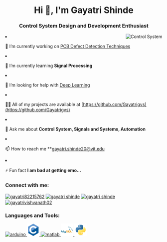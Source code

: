<h1 align="center">Hi 👋, I'm Gayatri Shinde</h1>
<h3 align="center">Control System Design and Development Enthusiast</h3>
<img align="right" alt="Control System" width"400" src="https://3.bp.blogspot.com/-YzpoWBa4piM/VtGXo__EQ6I/AAAAAAAAAgo/28Yk0L9Plzo/s1600/ten-ft.gif"



- 🔭 I’m currently working on [PCB Defect Detection Techniques](https://github.com/Gayatrigvs/PCB_Defects_Detection-)

- 🌱 I’m currently learning **Signal Processing**

- 🤝 I’m looking for help with [Deep Learning](https://github.com/Gayatrigvs/PCB_Defects_Detection-)

- 👨‍💻 All of my projects are available at [https://github.com/Gayatrigvs](https://github.com/Gayatrigvs)

- 💬 Ask me about **Control System, Signals and Systems, Automation**

- 📫 How to reach me **gayatri.shinde20@vit.edu
- ⚡ Fun fact **I am bad at getting emo...**

<h3 align="left">Connect with me:</h3>
<p align="left">
<a href="https://twitter.com/gayatri82215762" target="blank"><img align="center" src="https://raw.githubusercontent.com/rahuldkjain/github-profile-readme-generator/master/src/images/icons/Social/twitter.svg" alt="gayatri82215762" height="30" width="40" /></a>
<a href="https://www.linkedin.com/in/gayatri-shinde-a20b97205" target="blank"><img align="center" src="https://raw.githubusercontent.com/rahuldkjain/github-profile-readme-generator/master/src/images/icons/Social/linked-in-alt.svg" alt="gayatri shinde" height="30" width="40" /></a>
<a href="https://fb.com/gayatri shinde" target="blank"><img align="center" src="https://raw.githubusercontent.com/rahuldkjain/github-profile-readme-generator/master/src/images/icons/Social/facebook.svg" alt="gayatri shinde" height="30" width="40" /></a>
<a href="https://instagram.com/gayatrivishvanath02" target="blank"><img align="center" src="https://raw.githubusercontent.com/rahuldkjain/github-profile-readme-generator/master/src/images/icons/Social/instagram.svg" alt="gayatrivishvanath02" height="30" width="40" /></a>
</p>

<h3 align="left">Languages and Tools:</h3>
<p align="left"> <a href="https://www.arduino.cc/" target="_blank" rel="noreferrer"> <img src="https://cdn.worldvectorlogo.com/logos/arduino-1.svg" alt="arduino" width="40" height="40"/> </a> <a href="https://www.cprogramming.com/" target="_blank" rel="noreferrer"> <img src="https://raw.githubusercontent.com/devicons/devicon/master/icons/c/c-original.svg" alt="c" width="40" height="40"/> </a> <a href="https://www.mathworks.com/" target="_blank" rel="noreferrer"> <img src="https://upload.wikimedia.org/wikipedia/commons/2/21/Matlab_Logo.png" alt="matlab" width="40" height="40"/> </a> <a href="https://www.mysql.com/" target="_blank" rel="noreferrer"> <img src="https://raw.githubusercontent.com/devicons/devicon/master/icons/mysql/mysql-original-wordmark.svg" alt="mysql" width="40" height="40"/> </a> <a href="https://www.python.org" target="_blank" rel="noreferrer"> <img src="https://raw.githubusercontent.com/devicons/devicon/master/icons/python/python-original.svg" alt="python" width="40" height="40"/> </a> </p>
